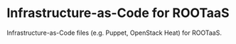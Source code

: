 # Infrastructure-as-Code for ROOTaaS
Infrastructure-as-Code files (e.g. Puppet, OpenStack Heat) for ROOTaaS.
